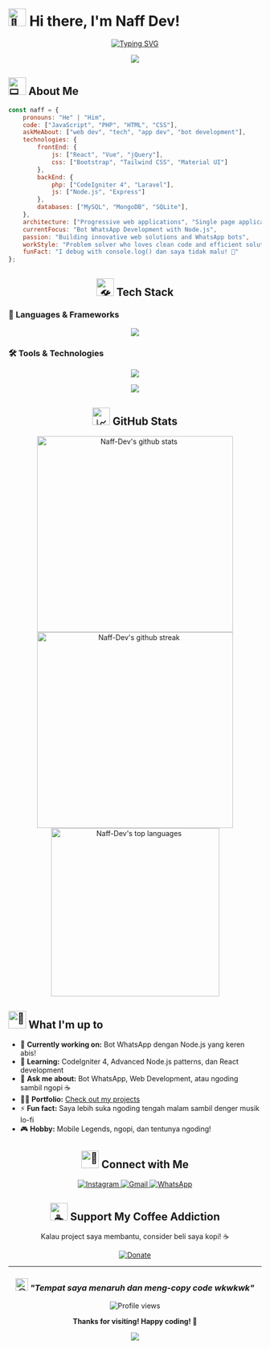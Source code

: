 # <img src="https://raw.githubusercontent.com/Tarikul-Islam-Anik/Animated-Fluent-Emojis/master/Emojis/Hand%20gestures/Waving%20Hand.png" alt="👋" width="35" height="35" /> Hi there, I'm **Naff Dev**!

<div align="center">
  
[![Typing SVG](https://readme-typing-svg.herokuapp.com?font=Fira+Code&pause=1000&color=00F7FF&center=true&vCenter=true&width=435&lines=Full+Stack+Developer;Bot+WhatsApp+Enthusiast;Code+Copy+Paste+Master+%F0%9F%98%82;Always+Learning+New+Things)](https://git.io/typing-svg)

<img src="https://user-images.githubusercontent.com/73097560/115834477-dbab4500-a447-11eb-908a-139a6edaec5c.gif">

</div>

## <img src="https://raw.githubusercontent.com/Tarikul-Islam-Anik/Animated-Fluent-Emojis/master/Emojis/People/Technologist.png" alt="💻" width="35" height="35" /> About Me

```javascript
const naff = {
    pronouns: "He" | "Him",
    code: ["JavaScript", "PHP", "HTML", "CSS"],
    askMeAbout: ["web dev", "tech", "app dev", "bot development"],
    technologies: {
        frontEnd: {
            js: ["React", "Vue", "jQuery"],
            css: ["Bootstrap", "Tailwind CSS", "Material UI"]
        },
        backEnd: {
            php: ["CodeIgniter 4", "Laravel"],
            js: ["Node.js", "Express"]
        },
        databases: ["MySQL", "MongoDB", "SQLite"],
    },
    architecture: ["Progressive web applications", "Single page applications"],
    currentFocus: "Bot WhatsApp Development with Node.js",
    passion: "Building innovative web solutions and WhatsApp bots",
    workStyle: "Problem solver who loves clean code and efficient solutions",
    funFact: "I debug with console.log() dan saya tidak malu! 🤪"
};
```

<div align="center">

## <img src="https://raw.githubusercontent.com/Tarikul-Islam-Anik/Animated-Fluent-Emojis/master/Emojis/Objects/Hammer%20and%20Wrench.png" alt="🛠️" width="35" height="35" /> Tech Stack

</div>

### 🚀 Languages & Frameworks
<p align="center">
  <img src="https://skillicons.dev/icons?i=js,html,css,php,nodejs,elysia,react,jquery,bootstrap,tailwind,laravel,codeigniter,express" />
</p>

### 🛠️ Tools & Technologies  
<p align="center">
  <img src="https://skillicons.dev/icons?i=git,github,vscode,firebase,mysql,mongodb,sqlite,ubuntu,windows" />
</p>

<div align="center">

<img src="https://user-images.githubusercontent.com/73097560/115834477-dbab4500-a447-11eb-908a-139a6edaec5c.gif">

## <img src="https://raw.githubusercontent.com/Tarikul-Islam-Anik/Animated-Fluent-Emojis/master/Emojis/Objects/Chart%20Increasing.png" alt="📈" width="35" height="35" /> GitHub Stats

</div>

<div align="center">
  <img width="390" src="https://github-readme-stats.vercel.app/api?username=Naff-Dev&show_icons=true&theme=tokyonight&hide_border=true&count_private=true" alt="Naff-Dev's github stats" />
  <img width="390" src="https://github-readme-streak-stats.herokuapp.com/?user=Naff-Dev&theme=tokyonight&hide_border=true" alt="Naff-Dev's github streak" />
</div>

<div align="center">
  <img width="335" src="https://github-readme-stats.vercel.app/api/top-langs/?username=Naff-Dev&layout=donut&theme=tokyonight&hide_border=true&langs_count=8" alt="Naff-Dev's top languages" />
</div>

## <img src="https://raw.githubusercontent.com/Tarikul-Islam-Anik/Animated-Fluent-Emojis/master/Emojis/Objects/Rocket.png" alt="🚀" width="35" height="35" /> What I'm up to

- 🔭 **Currently working on:** Bot WhatsApp dengan Node.js yang keren abis!
- 🌱 **Learning:** CodeIgniter 4, Advanced Node.js patterns, dan React development
- 💬 **Ask me about:** Bot WhatsApp, Web Development, atau ngoding sambil ngopi ☕
- 👨‍💻 **Portfolio:** [Check out my projects](https://github.com/Naff-Dev?tab=repositories)
- ⚡ **Fun fact:** Saya lebih suka ngoding tengah malam sambil denger musik lo-fi
- 🎮 **Hobby:** Mobile Legends, ngopi, dan tentunya ngoding!

<div align="center">

## <img src="https://raw.githubusercontent.com/Tarikul-Islam-Anik/Animated-Fluent-Emojis/master/Emojis/Objects/Link.png" alt="🔗" width="35" height="35" /> Connect with Me

<a href="https://instagram.com/_nafimlna">
  <img src="https://img.shields.io/badge/Instagram-E4405F?style=for-the-badge&logo=instagram&logoColor=white" alt="Instagram" />
</a>
<a href="mailto:hostingnaf@example.com">
  <img src="https://img.shields.io/badge/Gmail-D14836?style=for-the-badge&logo=gmail&logoColor=white" alt="Gmail" />
</a>
<a href="https://wa.me/6282220132841">
  <img src="https://img.shields.io/badge/WhatsApp-25D366?style=for-the-badge&logo=whatsapp&logoColor=white" alt="WhatsApp" />
</a>

</div>

<div align="center">

## <img src="https://raw.githubusercontent.com/Tarikul-Islam-Anik/Animated-Fluent-Emojis/master/Emojis/Food%20and%20Drink/Hot%20Beverage.png" alt="☕" width="35" height="35" /> Support My Coffee Addiction

Kalau project saya membantu, consider beli saya kopi! ☕

<a href="https://ibb.co/HrK34rM">
  <img src="https://img.shields.io/badge/Donate-FF813F?style=for-the-badge&logo=buy-me-a-coffee&logoColor=white" alt="Donate" />
</a>

</div>

---

<div align="center">

### <img src="https://raw.githubusercontent.com/Tarikul-Islam-Anik/Animated-Fluent-Emojis/master/Emojis/Smilies/Grinning%20Face%20with%20Sweat.png" alt="😅" width="25" height="25" /> *"Tempat saya menaruh dan meng-copy code wkwkwk"*

<img src="https://komarev.com/ghpvc/?username=Naff-Dev&label=Profile%20views&color=0e75b6&style=flat" alt="Profile views" />

**Thanks for visiting! Happy coding! 🚀**

<img src="https://user-images.githubusercontent.com/73097560/115834477-dbab4500-a447-11eb-908a-139a6edaec5c.gif">

</div>
